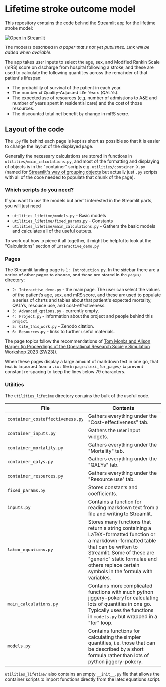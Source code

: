 # Lifetime stroke outcome model

This repository contains the code behind the Streamlit app for the lifetime stroke model:

[![Open in Streamlit](https://static.streamlit.io/badges/streamlit_badge_black_white.svg)](https://lifetime-stroke-outcome.streamlit.app/)

The model is described in _a paper that's not yet published. Link will be added when available_.

The app takes user inputs to select the age, sex, and Modified Rankin Scale (mRS) score on discharge from hospital following a stroke, and these are used to calculate the following quantities across the remainder of that patient's lifespan:
+ The probability of survival of the patient in each year.
+ The number of Quality-Adjusted Life Years (QALYs).
+ The expected use of resources (e.g. number of admissions to A&E and number of years spent in residential care) and the cost of those resources.
+ The discounted total net benefit by change in mRS score. 

## Layout of the code

The `.py` file behind each page is kept as short as possible so that it is easier to change the layout of the displayed page.

Generally the necessary calculations are stored in functions in `utilities/main_calculations.py`, and most of the formatting and displaying of objects is in the "container" scripts e.g. `utilities/container_X.py` (named for [Streamlit's way of grouping objects](https://docs.streamlit.io/library/api-reference/layout/st.container) but actually just `.py` scripts with all of the code needed to populate that chunk of the page).

### Which scripts do you need?

If you want to use the models but aren't interested in the Streamlit parts, you will just need:

+ `utilities_lifetime/models.py` - Basic models
+ `utilities_lifetime/fixed_params.py` - Constants
+ `utilities_lifetime/main_calculations.py` - Gathers the basic models and calculates all of the useful outputs. 

To work out how to piece it all together, it might be helpful to look at the "Calculations" section of `Interactive_demo.py`


### Pages 

The Streamlit landing page is `1: Introduction.py`. In the sidebar there are a series of other pages to choose, and these are stored in the `pages/` directory:

+ `2: Interactive_demo.py` - the main page. The user can select the values of the patient's age, sex, and mRS score, and these are used to populate a series of charts and tables about that patient's expected mortality, QALYs, resource use, and cost-effectiveness.
+ `3: Advanced_options.py` - currently empty.
+ `4: Project.py` - information about the project and people behind this project.
+ `5: Cite_this_work.py` - Zenodo citation. 
+ `6: Resources.py` - links to further useful materials. 

The page topics follow the recommendations of [Tom Monks and Alison Harper (in Proceedings of the Operational Research Society Simulation Workshop 2023 (SW23))](https://doi.org/10.36819/SW23.030). 

When these pages display a large amount of markdown text in one go, that text is imported from a `.txt` file in `pages/text_for_pages/` to prevent constant re-spacing to keep the lines below 79 characters. 

### Utilities
The `utilities_lifetime` directory contains the bulk of the useful code. 

| File | Contents | 
| --- | --- | 
| `container_costeffectiveness.py` | Gathers everything under the "Cost-effectiveness" tab.
| `container_inputs.py` | Gathers the user input widgets.
| `container_mortality.py` | Gathers everything under the "Mortality" tab.
| `container_qalys.py` | Gathers everything under the "QALYs" tab.
| `container_resources.py` | Gathers everything under the "Resource use" tab.
| `fixed_params.py` | Stores constants and coefficients. |
| `inputs.py` | Contains a function for reading markdown text from a file and writing to Streamlit. |
| `latex_equations.py` | Stores many functions that return a string containing a LaTeX-formatted function or a markdown-formatted table that can be written to Streamlit. Some of these are "generic" static formulae and others replace certain symbols in the formula with variables. |
| `main_calculations.py` | Contains more complicated functions with much python jiggery-pokery for calculating lots of quantities in one go. Typically uses the functions in `models.py` but wrapped in a "for" loop. |
| `models.py` | Contains functions for calculating the simpler quantities, i.e. those that can be described by a short formula rather than lots of python jiggery-pokery.  |

`utilities_lifetime/` also contains an empty `__init__.py` file that allows the container scripts to import functions directly from the latex equations script. 

#